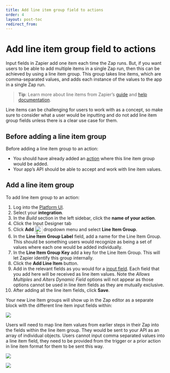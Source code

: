 ```yaml
---
title: Add line item group field to actions
order: 4
layout: post-toc
redirect_from: 
---
```


# Add line item group field to actions

Input fields in Zapier add one item each time the Zap runs. But, if you want users to be able to add multiple items in a single Zap run, then this can be achieved by using a line item group. This group takes line items, which are comma-separated values, and adds each instance of the values to the app in a single Zap run. 

> **Tip**: Learn more about line items from Zapier’s [guide](https://zapier.com/blog/formatter-line-item-automation/) and [help documentation](https://help.zapier.com/hc/en-us/articles/8496277737997).

Line items can be challenging for users to work with as a concept, so make sure to consider what a user would be inputting and do not add line item group fields unless there is a clear use case for them.

## Before adding a line item group

Before adding a line item group to an action:

- You should have already added an [action](https://platform.zapier.com/build/action) where this line item group would be added.
- Your app’s API should be able to accept and work with line item values.


## Add a line item group

To add line item group to an action:

1. Log into the [Platform UI](https://zapier.com/app/developer).
2. Select your **integration**. 
3. In the _Build_ section in the left sidebar, click the **name of your action**.
4. Click the Input Designer tab
5. Click **Add <img style="vertical-align: middle;" src="https://cdn.zapier.com/storage/photos/9f549e9320881f1dcda37fce73ace8ca.png" alt="Arrow down icon" width="24">** dropdown menu and select **Line Item Group**.
6. In the **Line Item Group Label** field, add a name for the Line Item Group. This should be something users would recognize as being a set of values where each one would be added individually.
4. In the **Line Item Group Key** add a key for the Line Item Group. This will let Zapier identify this group internally.
5. Click the **Add Line Item** button. 
6. Add in the relevant fields as you would for a [input field](https://platform.zapier.com/build/input-designer#add-fields). Each field that you add here will be received as line item values. Note the *Allows Multiples* and *Alters Dynamic Field* options will not appear as those options cannot be used in line item fields as they are mutually exclusive.
7. After adding all the line item fields, click **Save**.

Your new Line Item groups will show up in the Zap editor as a separate block with the different line item input fields within:

![](https://cdn.zappy.app/41f81ef42d5101767810a9ffc5626e95.png)

Users will need to map line item values from earlier steps in their Zap into the fields within the line item group. They would be sent to your API as an array of individual objects. Users cannot input comma separated values into a line item field, they need to be provided from the trigger or a prior action in line item format for them to be sent this way. 

![](https://cdn.zappy.app/533efc7f7719fa85587f72b04204371f.png)

![](https://cdn.zappy.app/a7bad08984545eb39e96ed2782660737.png)
